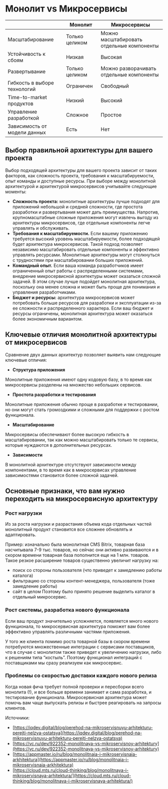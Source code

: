 # Монолит vs Микросервисы

|                              | Монолит        | Микросервисы                              |
| ---------------------------- | -------------- | ----------------------------------------- |
| Масштабирование              | Только целиком | Можно масштабировать отдельные компоненты |
| Устойчивость к сбоям         | Низкая         | Высокая                                   |
| Развертывание                | Только целиком | Можно разворачивать отдельные компоненты  |
| Гибкость в выборе технологий | Ограничен      | Свободный                                 |
| Time-to-market продуктов     | Низкий         | Высокий                                   |
| Управление разработкой       | Сложное        | Простое                                   |
| Зависимость от модели данных | Есть           | Нет                                       |

## Выбор правильной архитектуры для вашего проекта <a href="#vybor-pravil-noi-arkhitektury-dlia-vashego-proekta" id="vybor-pravil-noi-arkhitektury-dlia-vashego-proekta"></a>

Выбор подходящей архитектуры для вашего проекта зависит от таких факторов, как сложность проекта, требования к масштабируемости, опыт команды и доступные ресурсы. При выборе между монолитной архитектурой и архитектурой микросервисов учитывайте следующие моменты:

* **Сложность проекта:** монолитные архитектуры лучше подходят для приложений небольшой и средней сложности, где простота разработки и развертывания может дать преимущества. Напротив, крупномасштабные сложные приложения могут извлечь выгоду из архитектуры микросервисов, где отдельные компоненты легче управлять и обслуживать.
* **Требования к масштабируемости.** Если вашему приложению требуется высокий уровень масштабируемости, более подходящей будет архитектура микросервисов. Такой подход позволяет независимо масштабировать отдельные компоненты и эффективно управлять ресурсами. Монолитные архитектуры могут столкнуться с трудностями при масштабировании больших приложений.
* **Командный опыт.** Если ваша команда разработчиков имеет ограниченный опыт работы с распределенными системами, внедрение микросервисной архитектуры может оказаться сложной задачей. В этом случае лучше подойдет монолитная архитектура, поскольку она менее сложна и может быть проще для понимания и управления разработчиками.
* **Бюджет и ресурсы:** архитектура микросервисов может потребовать больше ресурсов для разработки и эксплуатации из-за ее сложности и распределенного характера. Если ваш бюджет и ресурсы ограничены, монолитная архитектура может оказаться более экономичным вариантом.

## Ключевые отличия монолитной архитектуры от микросервисов

Сравнение двух данных архитектур позволяет выявить нам следующие ключевые отличия:

* **Структура приложения**

Монолитные приложения имеют одну кодовую базу, в то время как микросервисы разделены на множество небольших сервисов.

* **Простота разработки и тестирования**

Монолитные приложения обычно проще в разработке и тестировании, но они могут стать громоздкими и сложными для поддержки с ростом функционала.

* **Масштабирование**

Микросервисы обеспечивают более высокую гибкость в масштабировании, так как можно масштабировать только те сервисы, которые нуждаются в дополнительных ресурсах.

* **Зависимости**

В монолитной архитектуре отсутствуют зависимости между компонентами, в то время как в микросервисах управление зависимостями становится более сложной задачей.

## Основные признаки, что вам нужно переходить на микросервисную архитектуру <a href="#osnovnye-priznaki-chto-vam-nujno-perehodit-na-mikroservisnuu-arhitekturuu" id="osnovnye-priznaki-chto-vam-nujno-perehodit-na-mikroservisnuu-arhitekturuu"></a>

### Рост нагрузки <a href="#rost-nagruzki" id="rost-nagruzki"></a>

Из за роста нагрузки и разрастания объема кода отдельных частей монолитный продукт становится все сложнее обновлять и адаптировать.

Пример: изначально была монолитная CMS Bitrix, товарная база насчитывала 7-9 тыс. товаров, но сейчас они активно развиваются и в скором времени товарная база пополнится еще на 1 млн. товаров. Такое резкое расширение товаров существенно увеличит нагрузку на:

* поиск со стороны пользователя (что приведет к замедлению работы каталога)
* фильтрацию со стороны контент-менеджера, пользователя (тоже замедление работы)
* сайт в целом Поэтому было принято решение выделить каталог в отдельный микросервис.

### Рост системы, разработка нового функционала <a href="#rost-sistemy-razrabotka-novogo-funkcionala" id="rost-sistemy-razrabotka-novogo-funkcionala"></a>

Если ваш продукт значительно усложняется, появляется много нового функционала, то микросервисная архитектура поможет вам более эффективно управлять различными частями приложения.

У того же клиента помимо роста товарной базы в скором времени потребуются множественные интеграции с сервисами поставщиков, что в случае с монолитом также приведет к увеличению нагрузки, либо к решениям типа “костыль”. Поэтому функционал интеграций с поставщиками мы сразу реализуем как микросервис.

### Проблемы со скоростью доставки каждого нового релиза <a href="#problemy-so-skorostu-dostavki-kajdogo-novogo-relizaa" id="problemy-so-skorostu-dostavki-kajdogo-novogo-relizaa"></a>

Когда новая фича требует полной проверки и пересборки всего монолита (!), и все больше времени занимает и сама разработка, и тестирование функционала. Микросервисная архитектура может помочь вам чаще выпускать релизы и быстрее реагировать на запросы клиентов.







Источники:&#x20;

* [https://iqdev.digital/blog/perehod-na-mikroservisnuyu-arhitekturu-perejti-nelzya-ostatsya](https://iqdev.digital/blog/perehod-na-mikroservisnuyu-arhitekturu-perejti-nelzya-ostatsya)
* [https://vc.ru/dev/922352-monolitnaya-vs-mikroservisnoy-arhitektury](https://vc.ru/dev/922352-monolitnaya-vs-mikroservisnoy-arhitektury)
* [https://appmaster.io/ru/blog/monolitnaia-i-mikroservisnaia-arkhitektura](https://appmaster.io/ru/blog/monolitnaia-i-mikroservisnaia-arkhitektura)
* [https://cloud.mts.ru/cloud-thinking/blog/monolitnaya-i-mikroservisnaya-arhitektura/](https://cloud.mts.ru/cloud-thinking/blog/monolitnaya-i-mikroservisnaya-arhitektura/)

